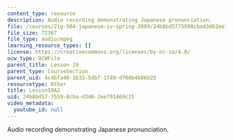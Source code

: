 ```yaml
---
content_type: resource
description: Audio recording demonstrating Japanese pronunciation.
file: /courses/21g-504-japanese-iv-spring-2009/24b8bd5775598cbad3d62ee791469c15_Lesson19A2.mp3
file_size: 72367
file_type: audio/mpeg
learning_resource_types: []
license: https://creativecommons.org/licenses/by-nc-sa/4.0/
ocw_type: OCWFile
parent_title: Lesson 19
parent_type: CourseSection
parent_uid: 4c4bfa40-1b33-5dbf-1f49-d700b4b86b25
resourcetype: Other
title: Lesson19A2
uid: 24b8bd57-7559-8cba-d3d6-2ee791469c15
video_metadata:
  youtube_id: null
---
```

Audio recording demonstrating Japanese pronunciation.